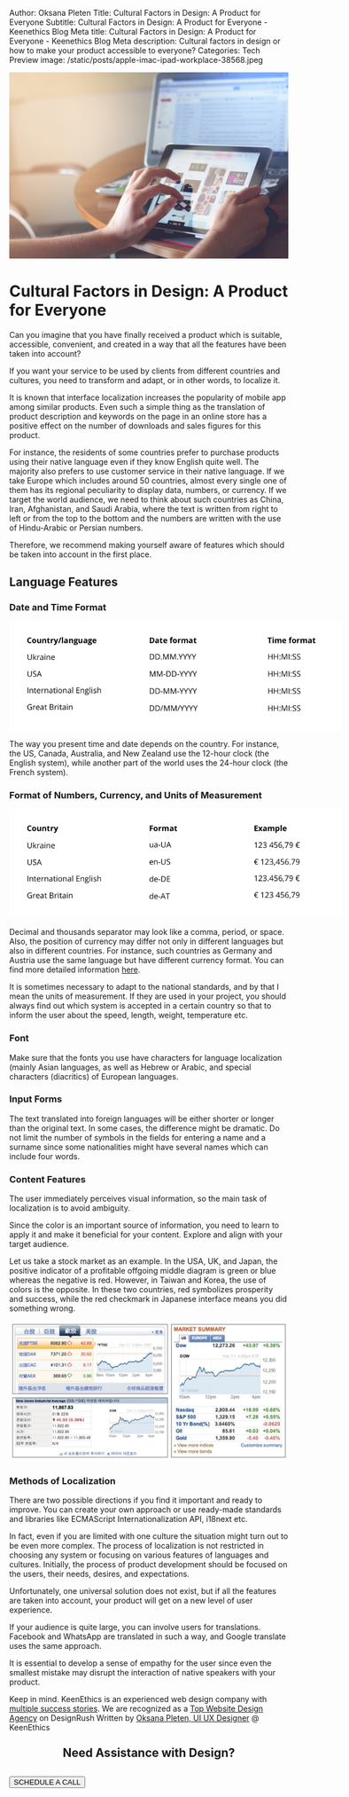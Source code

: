 Author: Oksana Pleten
Title: Cultural Factors in Design: A Product for Everyone
Subtitle: Cultural Factors in Design: A Product for Everyone - Keenethics Blog
Meta title: Cultural Factors in Design: A Product for Everyone - Keenethics Blog
Meta description: Cultural factors in design or how to make your product accessible to everyone?
Categories: Tech
Preview image: /static/posts/apple-imac-ipad-workplace-38568.jpeg

![Heroes](/static/posts/ipad-tablet-technology-touch.jpg)

# Cultural Factors in Design: A Product for Everyone

Can you imagine that you have finally received a product which is suitable, accessible, convenient, and created in a way that all the features have been taken into account?

If you want your service to be used by clients from different countries and cultures, you need to transform and adapt, or in other words, to localize it.

It is known that interface localization increases the popularity of mobile app among similar products. Even such a simple thing as the translation of product description and keywords on the page in an online store has a positive effect on the number of downloads and sales figures for this product.

For instance, the residents of some countries prefer to purchase products using their native language even if they know English quite well. The majority also prefers to use customer service in their native language. If we take Europe which includes around 50 countries, almost every single one of them has its regional peculiarity to display data, numbers, or currency. If we target the world audience, we need to think about such countries as China, Iran, Afghanistan, and Saudi Arabia, where the text is written from right to left or from the top to the bottom and the numbers are written with the use of Hindu-Arabic or Persian numbers.

Therefore, we recommend making yourself aware of features which should be taken into account in the first place.

## Language Features

### Date and Time Format

<img src="/static/posts/date-and-time-format.png" alt="Date and Time Format" style="max-width: 600px;">

The way you present time and date depends on the country. For instance, the US, Canada, Australia, and New Zealand use the 12-hour clock (the English system), while another part of the world uses the 24-hour clock (the French system).

### Format of Numbers, Currency, and Units of Measurement

<img src="/static/posts/currency.png" alt="Format of Numbers, Currency, and Units of Measurement" style="max-width: 600px;">

<p>
    Decimal and thousands separator may look like a comma, period, or space. Also, the position of currency may differ not only in different languages but also in different countries. For instance, such countries as Germany and Austria use the same language but have different currency format. You can find more detailed information <a href="//en.wikipedia.org/wiki/Language_and_the_euro" target="_blank" rel="noopener noreferrer nofollow">here</a>.
</p>

It is sometimes necessary to adapt to the national standards, and by that I mean the units of measurement. If they are used in your project, you should always find out which system is accepted in a certain country so that to inform the user about the speed, length, weight, temperature etc.

### Font

Make sure that the fonts you use have characters for language localization (mainly Asian languages, as well as Hebrew or Arabic, and special characters (diacritics) of European languages.

### Input Forms

The text translated into foreign languages will be either shorter or longer than the original text. In some cases, the difference might be dramatic. Do not limit the number of symbols in the fields for entering a name and a surname since some nationalities might have several names which can include four words.

### Content Features

The user immediately perceives visual information, so the main task of localization is to avoid ambiguity.

Since the color is an important source of information, you need to learn to apply it and make it beneficial for your content. Explore and align with your target audience.

Let us take a stock market as an example. In the USA, UK, and Japan, the positive indicator of a profitable offgoing middle diagram is green or blue whereas the negative is red. However, in Taiwan and Korea, the use of colors is the opposite. In these two countries, red symbolizes prosperity and success, while the red checkmark in Japanese interface means you did something wrong.

<div>
    <img src='/static/posts/colour2.jpg'>
</div>

### Methods of Localization

There are two possible directions if you find it important and ready to improve. You can create your own approach or use ready-made standards and libraries like ECMAScript Internationalization API, i18next etc.

In fact, even if you are limited with one culture the situation might turn out to be even more complex. The process of localization is not restricted in choosing any system or focusing on various features of languages ​​and cultures. Initially, the process of product development should be focused on the users, their needs, desires, and expectations.

Unfortunately, one universal solution does not exist, but if all the features are taken into account, your product will get on a new level of user experience.

If your audience is quite large, you can involve users for translations. Facebook and WhatsApp are translated in such a way, and Google translate uses the same approach.

It is essential to develop a sense of empathy for the user since even the smallest mistake may disrupt the interaction of native speakers with your product.

<div>
    <p>Keep in mind. KeenEthics is an experienced web design company with <a href="/portfolio">multiple success stories</a>. We are recognized as a <a href="//www.designrush.com/agency/website-design-development" target="_blank" rel="noopener noreferrer nofollow">Top Website Design Agency</a> on DesignRush Written by <a href="//www.linkedin.com/in/oksana-pleten-636014138/" target="_blank" rel="noopener noreferrer nofollow">Oksana Pleten, UI UX Designer</a> @ KeenEthics</p>
</div>

<div>
  <h2 style="text-align: center;margin-top: 25px;">Need Assistance with Design?</h2>
</div>

<div class="call-to-cation-btn-wrap" style="margin-top: 30px">
  <a
    href="//calendly.com/iryna-keenethics/intro-call"
    target="_blank"
    rel="noopener noreferrer"
    className="calendly-goal"
  >
    <button class="call-to-cation-btn" type="button">SCHEDULE A CALL</button>
  </a>
</div>